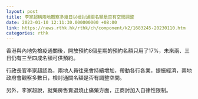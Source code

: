 ```yaml
---
layout: post
title: 李家超稱兩地觀察多幾日以檢討通關名額是否有空間調整
date: 2023-01-10 12:11:30.000000000 +08:00
link: https://news.rthk.hk/rthk/ch/component/k2/1683245-20230110.htm
categories: rthk
---
```


香港與內地免檢疫通關後，開放預約8個星期的預約名額只用了17%，未來兩、三日仍有三至四成名額可供預約。

行政長官李家超認為，兩地人員往來會持續增加，帶動各行各業，提振經濟，兩地政府會觀察多數日，檢討通關名額是否有調整空間。

另外，李家超說，就藥房售賣退燒止痛藥方面，正商討加入自律性限制。
